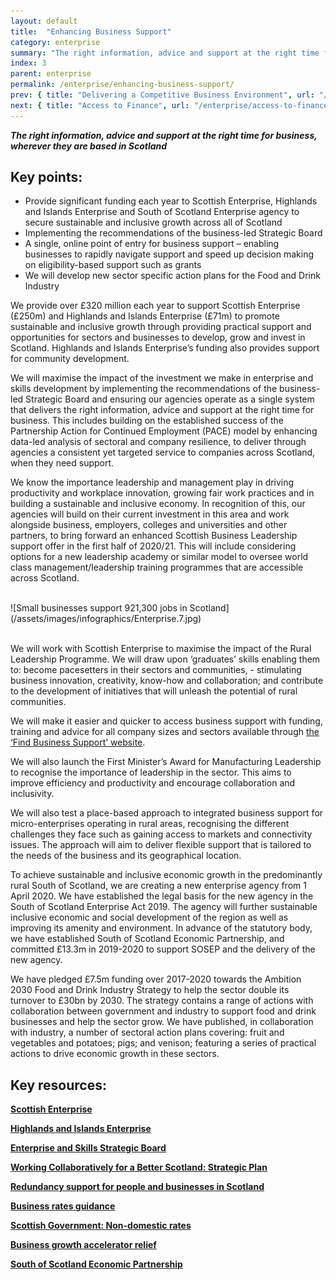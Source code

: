 ```yaml
---
layout: default
title:  "Enhancing Business Support"
category: enterprise
summary: "The right information, advice and support at the right time for business, wherever they are based in Scotland"
index: 3
parent: enterprise
permalink: /enterprise/enhancing-business-support/
prev: { title: "Delivering a Competitive Business Environment", url: "/enterprise/competitive-business-environment/" }
next: { title: "Access to Finance", url: "/enterprise/access-to-finance/" }
---
```

***The right information, advice and support at the right time for business, wherever they are based in Scotland***

## Key points:

- Provide significant funding each year to Scottish Enterprise, Highlands and Islands Enterprise and South of Scotland Enterprise agency to secure sustainable and inclusive growth across all of Scotland
- Implementing the recommendations of the business-led Strategic Board
- A single, online point of entry for business support – enabling businesses to rapidly navigate support and speed up decision making on eligibility-based support such as grants
- We will develop  new sector specific action plans for the Food and Drink Industry

We provide over £320 million each year to support Scottish Enterprise (£250m) and Highlands and Islands Enterprise (£71m) to promote sustainable and inclusive growth through providing practical support and opportunities for sectors and businesses to develop, grow and invest in Scotland.  Highlands and Islands Enterprise’s funding also provides support for community development.    
 
We will maximise the impact of the investment we make in enterprise and skills development by implementing the recommendations of the business-led Strategic Board and ensuring our agencies operate as a single system that delivers the right information, advice and support at the right time for business. This includes building on the established success of the Partnership Action for Continued Employment (PACE) model by enhancing data-led analysis of sectoral and company resilience, to deliver through agencies a consistent yet targeted service to companies across Scotland, when they need support.  

We know the importance leadership and management play in driving productivity and workplace innovation, growing fair work practices and in building a sustainable and inclusive economy. In recognition of this, our agencies will build on their current investment in this area and work alongside business, employers, colleges and universities and other partners, to bring forward an enhanced Scottish Business Leadership support offer in the first half of 2020/21.  This will include considering options for a new leadership academy or similar model to oversee world class management/leadership training programmes that are accessible across Scotland.  

<br>
![Small businesses support 921,300 jobs in Scotland](/assets/images/infographics/Enterprise.7.jpg)
<br><br>

We will work with Scottish Enterprise to maximise the impact of the Rural Leadership Programme.  We will draw upon ‘graduates’ skills enabling them to: become pacesetters in their sectors and communities, - stimulating business innovation, creativity, know-how and collaboration; and contribute to the development of initiatives that will unleash the potential of rural communities.  

We will make it easier and quicker to access business support with funding, training and advice for all company sizes and sectors available through [the ‘Find Business Support’ website](https://www.findbusinesssupport.gov.scot/).    

We will also launch the First Minister’s Award for Manufacturing Leadership to recognise the importance of leadership in the sector. This aims to improve efficiency and productivity and encourage collaboration and inclusivity.  

We will also test a place-based approach to integrated business support for micro-enterprises operating in rural areas, recognising the different challenges they face such as gaining access to markets and connectivity issues.   The approach will aim to deliver flexible support that is tailored to the needs of the business and its geographical location.  

To achieve sustainable and inclusive economic growth in the predominantly rural South of Scotland, we are creating a new enterprise agency from 1 April 2020.  We have established the legal basis for the new agency in the South of Scotland Enterprise Act 2019.  The agency will further sustainable inclusive economic and social development of the region as well as improving its amenity and environment.  In advance of the statutory body, we have established South of Scotland Economic Partnership, and committed £13.3m in 2019-2020 to support SOSEP and the delivery of the new agency.  

We have pledged £7.5m funding over 2017-2020 towards the Ambition 2030 Food and Drink Industry Strategy to help the sector double its turnover to £30bn by 2030. The strategy contains a range of actions with collaboration between government and industry to support food and drink businesses and help the sector grow. We have published, in collaboration with industry, a number of sectoral action plans covering: fruit and vegetables and potatoes; pigs; and venison; featuring a series of practical actions to drive economic growth in these sectors.  

## Key resources:

**[Scottish Enterprise](https://www.scottish-enterprise.com/)**

**[Highlands and Islands Enterprise](http://www.hie.co.uk/)**

**[Enterprise and Skills Strategic Board](https://www.gov.scot/groups/enterprise-and-skills-strategic-board/)**

**[Working Collaboratively for a Better Scotland: Strategic Plan](https://www.gov.scot/Resource/0054/00542105.pdf)**

**[Redundancy support for people and businesses in Scotland](https://www.skillsdevelopmentscotland.co.uk/what-we-do/employability-skills/partnership-action-for-continuing-employment-pace/)**

**[Business rates guidance](https://www.mygov.scot/business-rates-guidance/)**

**[Scottish Government: Non-domestic rates](https://www.gov.scot/policies/local-government/non-domestic-rates/)**

**[Business growth accelerator relief](https://www.mygov.scot/business-rates-relief/business-growth-accelerator-relief/)**

**[South of Scotland Economic Partnership](https://www.sosep.co.uk/)**